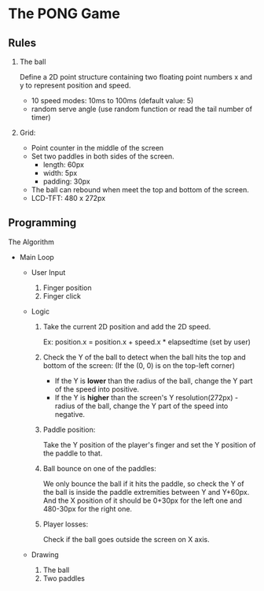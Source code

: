# The PONG Game
## Rules
1. The ball
    
    Define a 2D point structure containing two floating point numbers x and y to represent position and speed.
    * 10 speed modes: 10ms to 100ms (default value: 5)
    * random serve angle (use random function or read the tail number of timer)
        
2. Grid:
    * Point counter in the middle of the screen
    * Set two paddles in both sides of the screen.
        * length: 60px
        * width: 5px
        * padding: 30px
    * The ball can rebound when meet the top and bottom of the screen.
    * LCD-TFT: 480 x 272px

## Programming
The Algorithm

- Main Loop 
    - User Input
        1. Finger position
        2. Finger click

    - Logic
        1. Take the current 2D position and add the 2D speed.
            
            Ex: position.x = position.x + speed.x * elapsedtime (set by user)

        2. Check the Y of the ball to detect when the ball hits the top and bottom of the screen:
            (If the (0, 0) is on the top-left corner)
            * If the Y is **lower** than the radius of the ball, change the Y part of the speed into positive.
            * If the Y is **higher** than the screen's Y resolution(272px) - radius of the ball, change the Y part of the speed into negative.
        3. Paddle position:
            
            Take the Y position of the player's finger and set the Y position of the paddle to that.
        
        4. Ball bounce on one of the paddles:
            
            We only bounce the ball if it hits the paddle, so check the Y of the ball is inside the paddle extremities between Y and Y+60px. And the X position of it should be 0+30px for the left one and 480-30px for the right one.
        
        5. Player losses:
            
            Check if the ball goes outside the screen on X axis.

    - Drawing
        1. The ball
        2. Two paddles